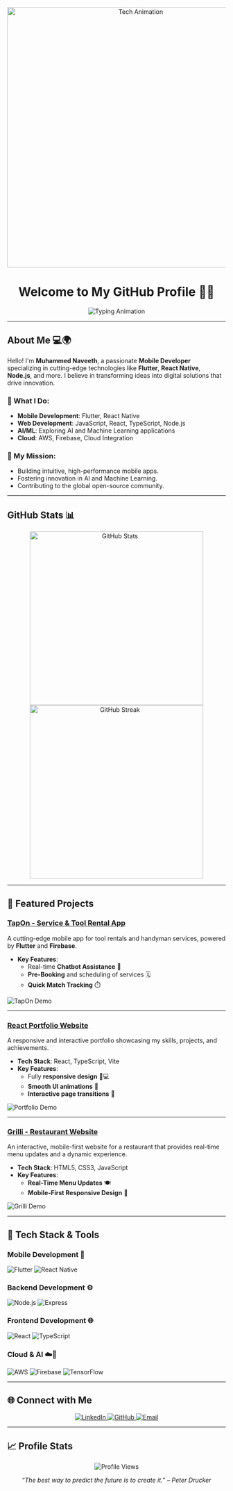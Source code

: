 <!-- GIF Header with Tech-Themed Animation -->
<div align="center">
  <img src="https://media.giphy.com/media/l0HlA3k9RdiL1Jv3K/giphy.gif" width="600" alt="Tech Animation" />
  <h1 align="center">Welcome to My GitHub Profile 👨‍💻</h1>
  <p align="center">
    <img src="https://readme-typing-svg.demolab.com?font=Fira+Code&weight=600&size=35&duration=4000&pause=1000&color=0A66C2&background=000000&center=true&vCenter=true&width=1000&lines=🚀+Hi!+I+am+Muhammed+Naveeth;💻+Innovating+with+Tech;🔥+Mobile+Developer;🔍+Exploring+AI+and+ML;🌐+Building+The+Future" alt="Typing Animation"/>
  </p>
</div>

---

<!-- About Me Section with Cool Tech Icon Animation -->
## About Me 💻🌍

Hello! I'm **Muhammed Naveeth**, a passionate **Mobile Developer** specializing in cutting-edge technologies like **Flutter**, **React Native**, **Node.js**, and more. I believe in transforming ideas into digital solutions that drive innovation.

### 🔧 What I Do:
- **Mobile Development**: Flutter, React Native
- **Web Development**: JavaScript, React, TypeScript, Node.js
- **AI/ML**: Exploring AI and Machine Learning applications
- **Cloud**: AWS, Firebase, Cloud Integration

### 🌱 My Mission:
- Building intuitive, high-performance mobile apps.
- Fostering innovation in AI and Machine Learning.
- Contributing to the global open-source community.

---

<!-- Animated Tech Stats with Modern UI -->
## GitHub Stats 📊

<div align="center">
  <!-- Animated Stats -->
  <img src="https://github-readme-stats.vercel.app/api?username=JMNaveeth&show_icons=true&hide_border=true&count_private=true&theme=radical" alt="GitHub Stats" width="400" />
  <img src="https://github-readme-streak-stats.herokuapp.com/?user=JMNaveeth&theme=radical&hide_border=true" alt="GitHub Streak" width="400" />
</div>

---

<!-- Showcase of Projects with Hover Animations -->
## 🚀 Featured Projects

### **[TapOn - Service & Tool Rental App](https://github.com/JMNaveeth/tapon)**
A cutting-edge mobile app for tool rentals and handyman services, powered by **Flutter** and **Firebase**.

- **Key Features**:
  - Real-time **Chatbot Assistance** 🤖
  - **Pre-Booking** and scheduling of services 🗓️
  - **Quick Match Tracking** ⏱️
  
![TapOn Demo](https://media.giphy.com/media/xT0BKCnFxnO3H3tBfy/giphy.gif)

---

### **[React Portfolio Website](https://github.com/JMNaveeth/portfolio)**

A responsive and interactive portfolio showcasing my skills, projects, and achievements.

- **Tech Stack**: React, TypeScript, Vite
- **Key Features**:
  - Fully **responsive design** 📱💻
  - **Smooth UI animations** 🎨
  - **Interactive page transitions** 🚀

![Portfolio Demo](https://media.giphy.com/media/jTzInLez5nYUM/giphy.gif)

---

### **[Grilli - Restaurant Website](https://github.com/JMNaveeth/grilli)**

An interactive, mobile-first website for a restaurant that provides real-time menu updates and a dynamic experience.

- **Tech Stack**: HTML5, CSS3, JavaScript
- **Key Features**:
  - **Real-Time Menu Updates** 🍽️
  - **Mobile-First Responsive Design** 📱
  
![Grilli Demo](https://media.giphy.com/media/6OeZTDoOF0hyK7oyXb/giphy.gif)

---

<!-- Tech Stack Section with Modern Animated Icons -->
## 🔧 Tech Stack & Tools

### **Mobile Development** 📱
![Flutter](https://img.shields.io/badge/Flutter-02569B?style=for-the-badge&logo=flutter&logoColor=white)
![React Native](https://img.shields.io/badge/React_Native-61DAFB?style=for-the-badge&logo=react&logoColor=black)

### **Backend Development** ⚙️
![Node.js](https://img.shields.io/badge/Node.js-339933?style=for-the-badge&logo=node.js&logoColor=white)
![Express](https://img.shields.io/badge/Express-000000?style=for-the-badge&logo=express&logoColor=white)

### **Frontend Development** 🌐
![React](https://img.shields.io/badge/React-61DAFB?style=for-the-badge&logo=react&logoColor=black)
![TypeScript](https://img.shields.io/badge/TypeScript-3178C6?style=for-the-badge&logo=typescript&logoColor=white)

### **Cloud & AI** ☁️🤖
![AWS](https://img.shields.io/badge/AWS-FF9900?style=for-the-badge&logo=amazon-aws&logoColor=white)
![Firebase](https://img.shields.io/badge/Firebase-FFCA28?style=for-the-badge&logo=firebase&logoColor=black)
![TensorFlow](https://img.shields.io/badge/TensorFlow-FF6F00?style=for-the-badge&logo=tensorflow&logoColor=white)

---

<!-- Social Links with Custom Icons -->
## 🌐 Connect with Me

<div align="center">
  <a href="https://www.linkedin.com/in/muhammed-naveeth/" target="_blank">
    <img src="https://img.shields.io/badge/-LinkedIn-0A66C2?style=for-the-badge&logo=linkedin&logoColor=white" alt="LinkedIn">
  </a>
  <a href="https://github.com/JMNaveeth" target="_blank">
    <img src="https://img.shields.io/badge/-GitHub-181717?style=for-the-badge&logo=github&logoColor=white" alt="GitHub">
  </a>
  <a href="mailto:muhammed.naveeth@example.com">
    <img src="https://img.shields.io/badge/-Email-D14836?style=for-the-badge&logo=gmail&logoColor=white" alt="Email">
  </a>
</div>

---

<!-- Footer with GitHub Visitor Count -->
## 📈 Profile Stats

<div align="center">
  <img src="https://komarev.com/ghpvc/?username=JMNaveeth&color=blue" alt="Profile Views">
</div>

<p align="center">
  <em>“The best way to predict the future is to create it.” – Peter Drucker</em>
</p>
